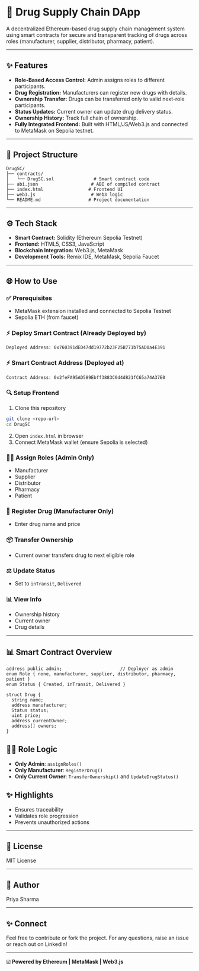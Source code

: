 # 💉 Drug Supply Chain DApp

A decentralized Ethereum-based drug supply chain management system using smart contracts for secure and transparent tracking of drugs across roles (manufacturer, supplier, distributor, pharmacy, patient).

---

## ✨ Features

* **Role-Based Access Control:** Admin assigns roles to different participants.
* **Drug Registration:** Manufacturers can register new drugs with details.
* **Ownership Transfer:** Drugs can be transferred only to valid next-role participants.
* **Status Updates:** Current owner can update drug delivery status.
* **Ownership History:** Track full chain of ownership.
* **Fully Integrated Frontend:** Built with HTML/JS/Web3.js and connected to MetaMask on Sepolia testnet.

---

## 📁 Project Structure

```
DrugSC/
├── contracts/
│   └── DrugSC.sol               # Smart contract code
├── abi.json                    # ABI of compiled contract
├── index.html                 # Frontend UI
├── web3.js                     # Web3 logic
└── README.md                  # Project documentation
```

---

## ⚙️ Tech Stack

* **Smart Contract:** Solidity (Ethereum Sepolia Testnet)
* **Frontend:** HTML5, CSS3, JavaScript
* **Blockchain Integration:** Web3.js, MetaMask
* **Development Tools:** Remix IDE, MetaMask, Sepolia Faucet

---

## 🌐 How to Use

### ✅ Prerequisites

* MetaMask extension installed and connected to Sepolia Testnet
* Sepolia ETH (from faucet)

### ⚡ Deploy Smart Contract (Already Deployed by)

```
Deployed Address: 0x760391dED47dd19772b23F25B771b75AD0a4E391
```

### ⚡ Smart Contract Address (Deployed at)

```
Contract Address: 0x2feFA95AD589Ebff3883C0d4d821fC65a74A37E0
```

### 🔍 Setup Frontend

1. Clone this repository

```bash
git clone <repo-url>
cd DrugSC
```

2. Open `index.html` in browser
3. Connect MetaMask wallet (ensure Sepolia is selected)

### 👩‍💼 Assign Roles (Admin Only)

* Manufacturer
* Supplier
* Distributor
* Pharmacy
* Patient

### 📅 Register Drug (Manufacturer Only)

* Enter drug name and price

### 📦 Transfer Ownership

* Current owner transfers drug to next eligible role

### ⚖️ Update Status

* Set to `inTransit`, `Delivered`

### 📊 View Info

* Ownership history
* Current owner
* Drug details

---

## 📊 Smart Contract Overview

```solidity
address public admin;                      // Deployer as admin
enum Role { none, manufacturer, supplier, distributor, pharmacy, patient }
enum Status { Created, inTransit, Delivered }

struct Drug {
  string name;
  address manufacturer;
  Status status;
  uint price;
  address currentOwner;
  address[] owners;
}
```

## 👨‍🌾 Role Logic

* **Only Admin**: `assignRoles()`
* **Only Manufacturer**: `RegisterDrug()`
* **Only Current Owner**: `TransferOwnership()` and `UpdateDrugStatus()`

## ✨ Highlights

* Ensures traceability
* Validates role progression
* Prevents unauthorized actions

---

## 📢 License

MIT License

---

## 🌟 Author

Priya Sharma

---

## ✨ Connect

Feel free to contribute or fork the project. For any questions, raise an issue or reach out on LinkedIn!

---

☑️ **Powered by Ethereum | MetaMask | Web3.js**
